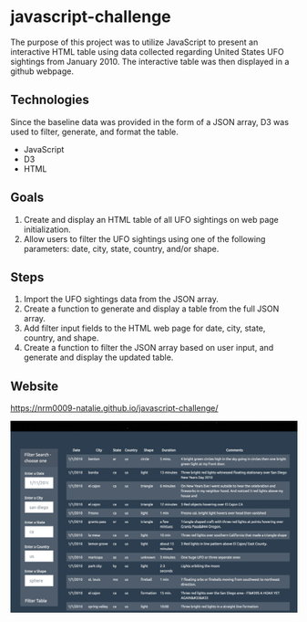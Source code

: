 # javascript-challenge
The purpose of this project was to utilize JavaScript to present an interactive HTML table using data collected regarding United States UFO sightings from January 2010. The interactive table was then displayed in a github webpage. 


## Technologies

Since the baseline data was provided in the form of a JSON array, D3 was used to filter, generate, and format the table.
* JavaScript
* D3
* HTML

## Goals

1. Create and display an HTML table of all UFO sightings on web page initialization.
2. Allow users to filter the UFO sightings using one of the following parameters: date, city, state, country, and/or shape.

## Steps

1. Import the UFO sightings data from the JSON array.
2. Create a function to generate and display a table from the full JSON array.
3. Add filter input fields to the HTML web page for date, city, state, country, and shape.
4. Create a function to filter the JSON array based on user input, and generate and display the updated table.

## Website

https://nrm0009-natalie.github.io/javascript-challenge/


<img src = https://github.com/nrm0009-natalie/javascript-challenge/blob/master/table_of_UFO_sightings.png>

